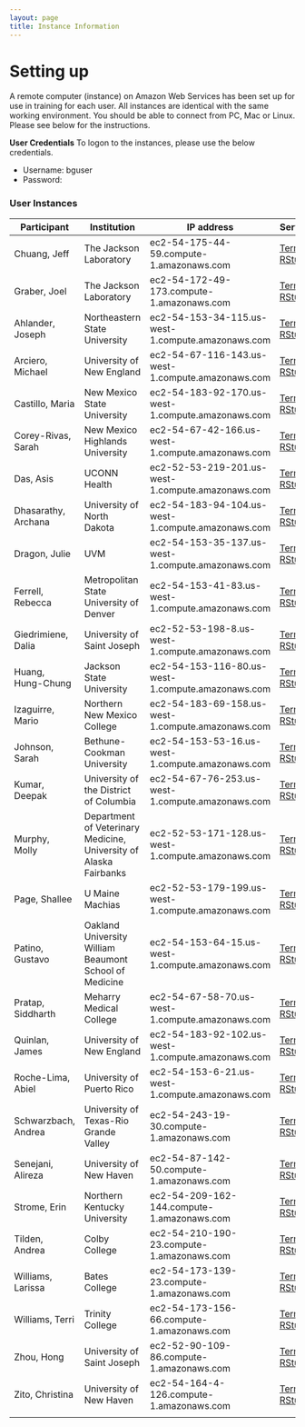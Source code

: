 ```yaml
---
layout: page
title: Instance Information
---
```


# Setting up

A remote computer (instance) on Amazon Web Services has been set up for use in training for each user. All instances are identical with the same working environment. You should be able to connect from PC, Mac or Linux. Please see below for the instructions.

**User Credentials**
To logon to the instances, please use the below credentials. 

- Username: bguser
- Password: 

### User Instances

| Participant         | Institution                                                       | IP address                                        | Services                                                                                                                                             |
|---------------------|-------------------------------------------------------------------|---------------------------------------------------|------------------------------------------------------------------------------------------------------------------------------------------------------|
| Chuang, Jeff        | The Jackson Laboratory                                            | ec2-54-175-44-59.compute-1.amazonaws.com          | [Terminal](http://ec2-54-175-44-59.compute-1.amazonaws.com:57575), [RStudio](http://ec2-54-175-44-59.compute-1.amazonaws.com:8787)                   |
| Graber, Joel        | The Jackson Laboratory                                            | ec2-54-172-49-173.compute-1.amazonaws.com         | [Terminal](http://ec2-54-172-49-173.compute-1.amazonaws.com:57575), [RStudio](http://ec2-54-172-49-173.compute-1.amazonaws.com:8787)                 |
| Ahlander, Joseph    | Northeastern State University                                     | ec2-54-153-34-115.us-west-1.compute.amazonaws.com | [Terminal](http://ec2-54-153-34-115.us-west-1.compute.amazonaws.com:57575), [RStudio](http://ec2-54-153-34-115.us-west-1.compute.amazonaws.com:8787) |
| Arciero, Michael    | University of New England                                         | ec2-54-67-116-143.us-west-1.compute.amazonaws.com | [Terminal](http://ec2-54-67-116-143.us-west-1.compute.amazonaws.com:57575), [RStudio](http://ec2-54-67-116-143.us-west-1.compute.amazonaws.com:8787) |
| Castillo, Maria     | New Mexico State University                                       | ec2-54-183-92-170.us-west-1.compute.amazonaws.com | [Terminal](http://ec2-54-183-92-170.us-west-1.compute.amazonaws.com:57575), [RStudio](http://ec2-54-183-92-170.us-west-1.compute.amazonaws.com:8787) |
| Corey-Rivas, Sarah  | New Mexico Highlands University                                   | ec2-54-67-42-166.us-west-1.compute.amazonaws.com  | [Terminal](http://ec2-54-67-42-166.us-west-1.compute.amazonaws.com:57575), [RStudio](http://ec2-54-67-42-166.us-west-1.compute.amazonaws.com:8787)   |
| Das, Asis           | UCONN Health                                                      | ec2-52-53-219-201.us-west-1.compute.amazonaws.com | [Terminal](http://ec2-52-53-219-201.us-west-1.compute.amazonaws.com:57575), [RStudio](http://ec2-52-53-219-201.us-west-1.compute.amazonaws.com:8787) |
| Dhasarathy, Archana | University of North Dakota                                        | ec2-54-183-94-104.us-west-1.compute.amazonaws.com | [Terminal](http://ec2-54-183-94-104.us-west-1.compute.amazonaws.com:57575), [RStudio](http://ec2-54-183-94-104.us-west-1.compute.amazonaws.com:8787) |
| Dragon, Julie       | UVM                                                               | ec2-54-153-35-137.us-west-1.compute.amazonaws.com | [Terminal](http://ec2-54-153-35-137.us-west-1.compute.amazonaws.com:57575), [RStudio](http://ec2-54-153-35-137.us-west-1.compute.amazonaws.com:8787) |
| Ferrell, Rebecca    | Metropolitan State University of Denver                           | ec2-54-153-41-83.us-west-1.compute.amazonaws.com  | [Terminal](http://ec2-54-153-41-83.us-west-1.compute.amazonaws.com:57575), [RStudio](http://ec2-54-153-41-83.us-west-1.compute.amazonaws.com:8787)   |
| Giedrimiene, Dalia  | University of Saint Joseph                                        | ec2-52-53-198-8.us-west-1.compute.amazonaws.com   | [Terminal](http://ec2-52-53-198-8.us-west-1.compute.amazonaws.com:57575), [RStudio](http://ec2-52-53-198-8.us-west-1.compute.amazonaws.com:8787)     |
| Huang, Hung-Chung   | Jackson State University                                          | ec2-54-153-116-80.us-west-1.compute.amazonaws.com | [Terminal](http://ec2-54-153-116-80.us-west-1.compute.amazonaws.com:57575), [RStudio](http://ec2-54-153-116-80.us-west-1.compute.amazonaws.com:8787) |
| Izaguirre, Mario    | Northern New Mexico College                                       | ec2-54-183-69-158.us-west-1.compute.amazonaws.com | [Terminal](http://ec2-54-183-69-158.us-west-1.compute.amazonaws.com:57575), [RStudio](http://ec2-54-183-69-158.us-west-1.compute.amazonaws.com:8787) |
| Johnson, Sarah      | Bethune-Cookman University                                        | ec2-54-153-53-16.us-west-1.compute.amazonaws.com  | [Terminal](http://ec2-54-153-53-16.us-west-1.compute.amazonaws.com:57575), [RStudio](http://ec2-54-153-53-16.us-west-1.compute.amazonaws.com:8787)   |
| Kumar, Deepak       | University of the District of Columbia                            | ec2-54-67-76-253.us-west-1.compute.amazonaws.com  | [Terminal](http://ec2-54-67-76-253.us-west-1.compute.amazonaws.com:57575), [RStudio](http://ec2-54-67-76-253.us-west-1.compute.amazonaws.com:8787)   |
| Murphy, Molly       | Department of Veterinary Medicine, University of Alaska Fairbanks | ec2-52-53-171-128.us-west-1.compute.amazonaws.com | [Terminal](http://ec2-52-53-171-128.us-west-1.compute.amazonaws.com:57575), [RStudio](http://ec2-52-53-171-128.us-west-1.compute.amazonaws.com:8787) |
| Page, Shallee       | U Maine Machias                                                   | ec2-52-53-179-199.us-west-1.compute.amazonaws.com | [Terminal](http://ec2-52-53-179-199.us-west-1.compute.amazonaws.com:57575), [RStudio](http://ec2-52-53-179-199.us-west-1.compute.amazonaws.com:8787) |
| Patino, Gustavo     | Oakland University William Beaumont School of Medicine            | ec2-54-153-64-15.us-west-1.compute.amazonaws.com  | [Terminal](http://ec2-54-153-64-15.us-west-1.compute.amazonaws.com:57575), [RStudio](http://ec2-54-153-64-15.us-west-1.compute.amazonaws.com:8787)   |
| Pratap, Siddharth   | Meharry Medical College                                           | ec2-54-67-58-70.us-west-1.compute.amazonaws.com   | [Terminal](http://ec2-54-67-58-70.us-west-1.compute.amazonaws.com:57575), [RStudio](http://ec2-54-67-58-70.us-west-1.compute.amazonaws.com:8787)     |
| Quinlan, James      | University of New England                                         | ec2-54-183-92-102.us-west-1.compute.amazonaws.com | [Terminal](http://ec2-54-183-92-102.us-west-1.compute.amazonaws.com:57575), [RStudio](http://ec2-54-183-92-102.us-west-1.compute.amazonaws.com:8787) |
| Roche-Lima, Abiel   | University of Puerto Rico                                         | ec2-54-153-6-21.us-west-1.compute.amazonaws.com   | [Terminal](http://ec2-54-153-6-21.us-west-1.compute.amazonaws.com:57575), [RStudio](http://ec2-54-153-6-21.us-west-1.compute.amazonaws.com:8787)     |
| Schwarzbach, Andrea | University of Texas-Rio Grande Valley                             | ec2-54-243-19-30.compute-1.amazonaws.com          | [Terminal](http://ec2-54-243-19-30.compute-1.amazonaws.com:57575), [RStudio](http://ec2-54-243-19-30.compute-1.amazonaws.com:8787)                   |
| Senejani, Alireza   | University of New Haven                                           | ec2-54-87-142-50.compute-1.amazonaws.com          | [Terminal](http://ec2-54-87-142-50.compute-1.amazonaws.com:57575), [RStudio](http://ec2-54-87-142-50.compute-1.amazonaws.com:8787)                   |
| Strome, Erin        | Northern Kentucky University                                      | ec2-54-209-162-144.compute-1.amazonaws.com        | [Terminal](http://ec2-54-209-162-144.compute-1.amazonaws.com:57575), [RStudio](http://ec2-54-209-162-144.compute-1.amazonaws.com:8787)               |
| Tilden, Andrea      | Colby College                                                     | ec2-54-210-190-23.compute-1.amazonaws.com         | [Terminal](http://ec2-54-210-190-23.compute-1.amazonaws.com:57575), [RStudio](http://ec2-54-210-190-23.compute-1.amazonaws.com:8787)                 |
| Williams, Larissa   | Bates College                                                     | ec2-54-173-139-23.compute-1.amazonaws.com         | [Terminal](http://ec2-54-173-139-23.compute-1.amazonaws.com:57575), [RStudio](http://ec2-54-173-139-23.compute-1.amazonaws.com:8787)                 |
| Williams, Terri     | Trinity College                                                   | ec2-54-173-156-66.compute-1.amazonaws.com         | [Terminal](http://ec2-54-173-156-66.compute-1.amazonaws.com:57575), [RStudio](http://ec2-54-173-156-66.compute-1.amazonaws.com:8787)                 |
| Zhou, Hong          | University of Saint Joseph                                        | ec2-52-90-109-86.compute-1.amazonaws.com          | [Terminal](http://ec2-52-90-109-86.compute-1.amazonaws.com:57575), [RStudio](http://ec2-52-90-109-86.compute-1.amazonaws.com:8787)                   |
| Zito, Christina     | University of New Haven                                           | ec2-54-164-4-126.compute-1.amazonaws.com          | [Terminal](http://ec2-54-164-4-126.compute-1.amazonaws.com:57575), [RStudio](http://ec2-54-164-4-126.compute-1.amazonaws.com:8787)                   |
|                     |                                                                   |                                                   |                                                                                                                                                      |
